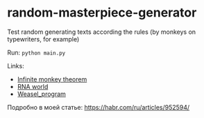# random-masterpiece-generator
Test random generating texts according the rules (by monkeys on typewriters, for example)

Run: `python main.py`

Links:
- [Infinite monkey theorem](https://en.wikipedia.org/wiki/Infinite_monkey_theorem)
- [RNA world](https://en.wikipedia.org/wiki/RNA_world)
- [Weasel_program](https://en.wikipedia.org/wiki/Weasel_program)

Подробно в моей статье: https://habr.com/ru/articles/952594/
